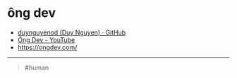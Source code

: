 # ông dev

- [duynguyenod (Duy Nguyen) · GitHub](https://github.com/duynguyenod)
- [Ông Dev - YouTube](https://youtube.com/@ongdev)
- <https://ongdev.com/>

---

> #human
